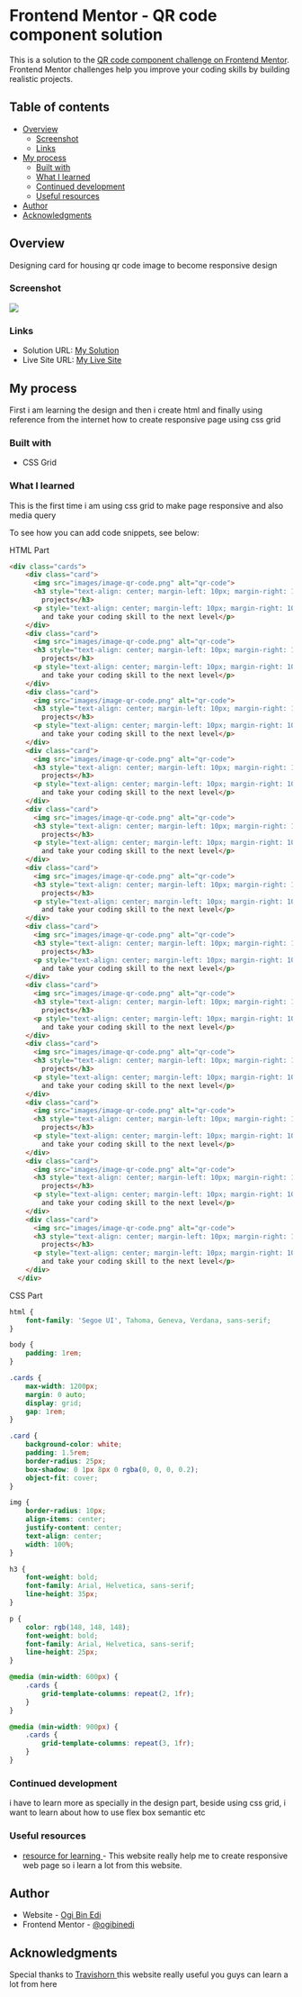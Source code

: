 # Frontend Mentor - QR code component solution

This is a solution to the [QR code component challenge on Frontend Mentor](https://www.frontendmentor.io/challenges/qr-code-component-iux_sIO_H). Frontend Mentor challenges help you improve your coding skills by building realistic projects. 

## Table of contents

- [Overview](#overview)
  - [Screenshot](#screenshot)
  - [Links](#links)
- [My process](#my-process)
  - [Built with](#built-with)
  - [What I learned](#what-i-learned)
  - [Continued development](#continued-development)
  - [Useful resources](#useful-resources)
- [Author](#author)
- [Acknowledgments](#acknowledgments)

## Overview

Designing card for housing qr code image to become responsive design

### Screenshot

![](images/responsive-card-design.png)

### Links

- Solution URL: [My Solution](https://github.com/ogibinedi/css-grid-card-element)
- Live Site URL: [My Live Site](https://css-grid-element.netlify.app)

## My process
First i am learning the design and then i create html and finally using reference from the internet how to create responsive page using css grid

### Built with

- CSS Grid

### What I learned

This is the first time i am using css grid to make page responsive and also media query

To see how you can add code snippets, see below:

HTML Part

```html
<div class="cards">
    <div class="card">
      <img src="images/image-qr-code.png" alt="qr-code">
      <h3 style="text-align: center; margin-left: 10px; margin-right: 10px">Improve your front-end skills by building
        projects</h3>
      <p style="text-align: center; margin-left: 10px; margin-right: 10px">Scan the qr code to visit the Front-end Mentor
        and take your coding skill to the next level</p>
    </div>
    <div class="card">
      <img src="images/image-qr-code.png" alt="qr-code">
      <h3 style="text-align: center; margin-left: 10px; margin-right: 10px">Improve your front-end skills by building
        projects</h3>
      <p style="text-align: center; margin-left: 10px; margin-right: 10px">Scan the qr code to visit the Front-end Mentor
        and take your coding skill to the next level</p>
    </div>
    <div class="card">
      <img src="images/image-qr-code.png" alt="qr-code">
      <h3 style="text-align: center; margin-left: 10px; margin-right: 10px">Improve your front-end skills by building
        projects</h3>
      <p style="text-align: center; margin-left: 10px; margin-right: 10px">Scan the qr code to visit the Front-end Mentor
        and take your coding skill to the next level</p>
    </div>
    <div class="card">
      <img src="images/image-qr-code.png" alt="qr-code">
      <h3 style="text-align: center; margin-left: 10px; margin-right: 10px">Improve your front-end skills by building
        projects</h3>
      <p style="text-align: center; margin-left: 10px; margin-right: 10px">Scan the qr code to visit the Front-end Mentor
        and take your coding skill to the next level</p>
    </div>
    <div class="card">
      <img src="images/image-qr-code.png" alt="qr-code">
      <h3 style="text-align: center; margin-left: 10px; margin-right: 10px">Improve your front-end skills by building
        projects</h3>
      <p style="text-align: center; margin-left: 10px; margin-right: 10px">Scan the qr code to visit the Front-end Mentor
        and take your coding skill to the next level</p>
    </div>
    <div class="card">
      <img src="images/image-qr-code.png" alt="qr-code">
      <h3 style="text-align: center; margin-left: 10px; margin-right: 10px">Improve your front-end skills by building
        projects</h3>
      <p style="text-align: center; margin-left: 10px; margin-right: 10px">Scan the qr code to visit the Front-end Mentor
        and take your coding skill to the next level</p>
    </div>
    <div class="card">
      <img src="images/image-qr-code.png" alt="qr-code">
      <h3 style="text-align: center; margin-left: 10px; margin-right: 10px">Improve your front-end skills by building
        projects</h3>
      <p style="text-align: center; margin-left: 10px; margin-right: 10px">Scan the qr code to visit the Front-end Mentor
        and take your coding skill to the next level</p>
    </div>
    <div class="card">
      <img src="images/image-qr-code.png" alt="qr-code">
      <h3 style="text-align: center; margin-left: 10px; margin-right: 10px">Improve your front-end skills by building
        projects</h3>
      <p style="text-align: center; margin-left: 10px; margin-right: 10px">Scan the qr code to visit the Front-end Mentor
        and take your coding skill to the next level</p>
    </div>
    <div class="card">
      <img src="images/image-qr-code.png" alt="qr-code">
      <h3 style="text-align: center; margin-left: 10px; margin-right: 10px">Improve your front-end skills by building
        projects</h3>
      <p style="text-align: center; margin-left: 10px; margin-right: 10px">Scan the qr code to visit the Front-end Mentor
        and take your coding skill to the next level</p>
    </div>
    <div class="card">
      <img src="images/image-qr-code.png" alt="qr-code">
      <h3 style="text-align: center; margin-left: 10px; margin-right: 10px">Improve your front-end skills by building
        projects</h3>
      <p style="text-align: center; margin-left: 10px; margin-right: 10px">Scan the qr code to visit the Front-end Mentor
        and take your coding skill to the next level</p>
    </div>
    <div class="card">
      <img src="images/image-qr-code.png" alt="qr-code">
      <h3 style="text-align: center; margin-left: 10px; margin-right: 10px">Improve your front-end skills by building
        projects</h3>
      <p style="text-align: center; margin-left: 10px; margin-right: 10px">Scan the qr code to visit the Front-end Mentor
        and take your coding skill to the next level</p>
    </div>
    <div class="card">
      <img src="images/image-qr-code.png" alt="qr-code">
      <h3 style="text-align: center; margin-left: 10px; margin-right: 10px">Improve your front-end skills by building
        projects</h3>
      <p style="text-align: center; margin-left: 10px; margin-right: 10px">Scan the qr code to visit the Front-end Mentor
        and take your coding skill to the next level</p>
    </div>
  </div>
```

CSS Part

```css
html {
    font-family: 'Segoe UI', Tahoma, Geneva, Verdana, sans-serif;
}

body {
    padding: 1rem;
}

.cards {
    max-width: 1200px;
    margin: 0 auto;
    display: grid;
    gap: 1rem;
}

.card {
    background-color: white;
    padding: 1.5rem;
    border-radius: 25px;
    box-shadow: 0 1px 8px 0 rgba(0, 0, 0, 0.2);
    object-fit: cover;
}

img {
    border-radius: 10px;
    align-items: center;
    justify-content: center;
    text-align: center;
    width: 100%;
}

h3 {
    font-weight: bold;
    font-family: Arial, Helvetica, sans-serif;
    line-height: 35px;
}

p {
    color: rgb(148, 148, 148);
    font-weight: bold;
    font-family: Arial, Helvetica, sans-serif;
    line-height: 25px;
}

@media (min-width: 600px) {
    .cards {
        grid-template-columns: repeat(2, 1fr);
    }
}

@media (min-width: 900px) {
    .cards {
        grid-template-columns: repeat(3, 1fr);
    }
}
```

### Continued development

i have to learn more as specially in the design part, beside using css grid, i want to learn about how to use flex box semantic etc

### Useful resources

- [resource for learning ](https://travishorn.com) - This website really help me to create responsive web page so i learn a lot from this website.

## Author

- Website - [Ogi Bin Edi](https://github.com/ogibinedi/)
- Frontend Mentor - [@ogibinedi](https://www.frontendmentor.io/profile/ogibinedi)

## Acknowledgments

Special thanks to [Travishorn ](https://travishorn.com) this website really useful you guys can learn a lot from here 

